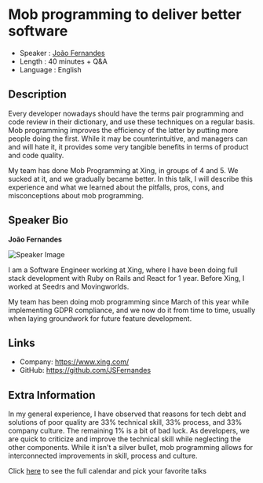 Mob programming to deliver better software
=========================

* Speaker   : [João Fernandes](https://pixels.camp./JSFernandes)
* Length    : 40 minutes + Q&A
* Language  : English

Description
-----------

Every developer nowadays should have the terms pair programming and code review in their dictionary, and use these techniques on a regular basis. Mob programming improves the efficiency of the latter by putting more people doing the first. While it may be counterintuitive, and managers can and will hate it, it provides some very tangible benefits in terms of product and code quality.

My team has done Mob Programming at Xing, in groups of 4 and 5. We sucked at it, and we gradually became better. In this talk, I will describe this experience and what we learned about the pitfalls, pros, cons, and misconceptions about mob programming.

Speaker Bio
-----------

**João Fernandes**

![Speaker Image](https://github.com/PixelsCamp/talks/blob/master/img/joao_fernandes.jpg?raw=true)

I am a Software Engineer working at Xing, where I have been doing full stack development with Ruby on Rails and React for 1 year. Before Xing, I worked at Seedrs and Movingworlds.

My team has been doing mob programming since March of this year while implementing GDPR compliance, and we now do it from time to time, usually when laying groundwork for future feature development.

Links
-----

* Company: https://www.xing.com/
* GitHub: https://github.com/JSFernandes

Extra Information
-----------------

In my general experience, I have observed that reasons for tech debt and solutions of poor quality are 33% technical skill, 33% process, and 33% company culture. The remaining 1% is a bit of bad luck. As developers, we are quick to criticize and improve the technical skill while neglecting the other components. While it isn't a silver bullet, mob programming allows for interconnected improvements in skill, process and culture.

Click [here][1] to see the full calendar and pick your favorite talks

[1]: https://pixels.camp/schedule/
